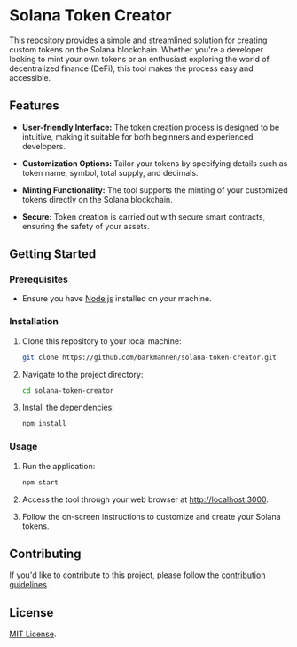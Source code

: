 # Solana Token Creator

This repository provides a simple and streamlined solution for creating custom tokens on the Solana blockchain. Whether you're a developer looking to mint your own tokens or an enthusiast exploring the world of decentralized finance (DeFi), this tool makes the process easy and accessible.

## Features

- **User-friendly Interface:** The token creation process is designed to be intuitive, making it suitable for both beginners and experienced developers.

- **Customization Options:** Tailor your tokens by specifying details such as token name, symbol, total supply, and decimals.

- **Minting Functionality:** The tool supports the minting of your customized tokens directly on the Solana blockchain.

- **Secure:** Token creation is carried out with secure smart contracts, ensuring the safety of your assets.

## Getting Started

### Prerequisites

- Ensure you have [Node.js](https://nodejs.org/) installed on your machine.

### Installation

1. Clone this repository to your local machine:

   ```bash
   git clone https://github.com/barkmannen/solana-token-creator.git
   ```

2. Navigate to the project directory:

   ```bash
   cd solana-token-creator
   ```

3. Install the dependencies:

   ```bash
   npm install
   ```

### Usage

1. Run the application:

   ```bash
   npm start
   ```

2. Access the tool through your web browser at [http://localhost:3000](http://localhost:3000).

3. Follow the on-screen instructions to customize and create your Solana tokens.

## Contributing

If you'd like to contribute to this project, please follow the [contribution guidelines](CONTRIBUTING.md).

## License

[MIT License](LICENSE).
